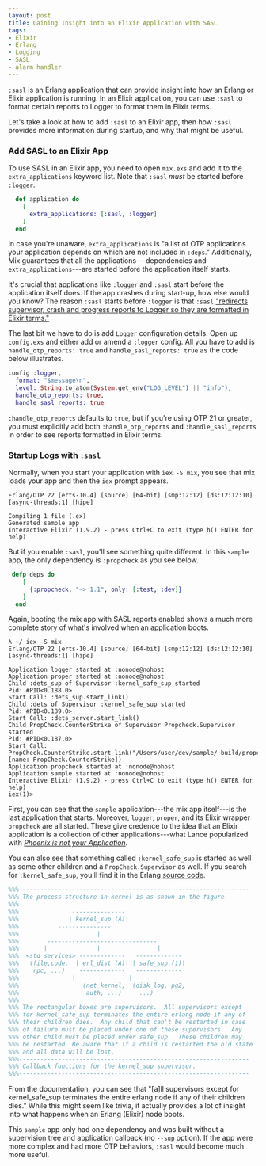 ```yaml
---
layout: post
title: Gaining Insight into an Elixir Application with SASL
tags:
- Elixir
- Erlang
- Logging
- SASL
- alarm handler
---
```


`:sasl` is an [Erlang application](http://erlang.org/doc/man/sasl_app.html) that can provide insight into how an Erlang or Elixir application is running. In an Elixir application, you can use `:sasl` to format certain reports to Logger to format them in Elixir terms. 

Let's take a look at how to add `:sasl` to an Elixir app, then how `:sasl` provides more information during startup, and why that might be useful.

### Add SASL to an Elixir App

To use SASL in an Elixir app, you need to open `mix.exs` and add it to the `extra_applications` keyword list. Note that `:sasl` _must_ be started before `:logger`.  

```elixir
  def application do
    [
      extra_applications: [:sasl, :logger]
    ]
  end
```

In case you're unaware, `extra_applications` is "a list of OTP applications your application depends on which are not included in `:deps`." Additionally, Mix guarantees that all the applications---dependencies and `extra_applications`---are started before the application itself starts.

It's crucial that applications like `:logger` and `:sasl` start before the application itself does. If the app crashes during start-up, how else would you know? The reason `:sasl` starts before `:logger` is that `:sasl` ["redirects supervisor, crash and progress reports to Logger so they are formatted in Elixir terms."](https://hexdocs.pm/logger/Logger.html)

The last bit we have to do is add `Logger` configuration details. Open up `config.exs` and either add or amend a `:logger` config. All you have to add is `handle_otp_reports: true` and `handle_sasl_reports: true` as the code below illustrates.

```elixir
config :logger,
  format: "$message\n",
  level: String.to_atom(System.get_env("LOG_LEVEL") || "info"),
  handle_otp_reports: true,
  handle_sasl_reports: true
```

`:handle_otp_reports` defaults to `true`, but if you're using OTP 21 or greater, you must explicitly add both `:handle_otp_reports` and `:handle_sasl_reports` in order to see reports formatted in Elixir terms.


### Startup Logs with `:sasl`

Normally, when you start your application with `iex -S mix`, you see that mix loads your app and then the `iex` prompt appears. 

```console
Erlang/OTP 22 [erts-10.4] [source] [64-bit] [smp:12:12] [ds:12:12:10] [async-threads:1] [hipe]

Compiling 1 file (.ex)
Generated sample app
Interactive Elixir (1.9.2) - press Ctrl+C to exit (type h() ENTER for help)
```

But if you enable `:sasl`, you'll see something quite different. In this `sample` app, the only dependency is `:propcheck` as you see below.


```elixir 
 defp deps do
    [
      {:propcheck, "~> 1.1", only: [:test, :dev]}
    ]
  end
```

Again, booting the mix app with SASL reports enabled shows a much more complete story of what's involved when an application boots.

```console
λ ~/ iex -S mix 
Erlang/OTP 22 [erts-10.4] [source] [64-bit] [smp:12:12] [ds:12:12:10] [async-threads:1] [hipe]

Application logger started at :nonode@nohost
Application proper started at :nonode@nohost
Child :dets_sup of Supervisor :kernel_safe_sup started
Pid: #PID<0.188.0>
Start Call: :dets_sup.start_link()
Child :dets of Supervisor :kernel_safe_sup started
Pid: #PID<0.189.0>
Start Call: :dets_server.start_link()
Child PropCheck.CounterStrike of Supervisor Propcheck.Supervisor started
Pid: #PID<0.187.0>
Start Call: PropCheck.CounterStrike.start_link("/Users/user/dev/sample/_build/propcheck.ctex", [name: PropCheck.CounterStrike])
Application propcheck started at :nonode@nohost
Application sample started at :nonode@nohost
Interactive Elixir (1.9.2) - press Ctrl+C to exit (type h() ENTER for help)
iex(1)> 
```

First, you can see that the `sample` application---the mix app itself---is the last application that starts. Moreover, `logger`, `proper`, and its Elixir wrapper `propcheck` are all started. These give credence to the idea that an Elixir application is a collection of other applications---what Lance popularized with [_Phoenix is not your Application_](https://www.youtube.com/watch?v=lDKCSheBc-8).

You can also see that something called `:kernel_safe_sup` is started as well as some other children and a `PropCheck.Supervisor` as well. If you search for `:kernel_safe_sup`, you'll find it in the Erlang [source code](https://github.com/erlang/otp/blob/master/lib/kernel/src/kernel.erl#L55).

```erlang
%%%-----------------------------------------------------------------
%%% The process structure in kernel is as shown in the figure.
%%%
%%%               ---------------
%%%              | kernel_sup (A)|
%%%	          ---------------
%%%                      |
%%%        -------------------------------
%%%       |              |                |
%%%  <std services> -------------   -------------
%%%   (file,code,  | erl_dist (A)| | safe_sup (1)|
%%%    rpc, ...)    -------------   -------------
%%%		          |               |
%%%                  (net_kernel,  (disk_log, pg2,
%%%          	      auth, ...)     ...)
%%%
%%% The rectangular boxes are supervisors.  All supervisors except
%%% for kernel_safe_sup terminates the entire erlang node if any of
%%% their children dies.  Any child that can't be restarted in case
%%% of failure must be placed under one of these supervisors.  Any
%%% other child must be placed under safe_sup.  These children may
%%% be restarted. Be aware that if a child is restarted the old state
%%% and all data will be lost.
%%%-----------------------------------------------------------------
%%% Callback functions for the kernel_sup supervisor.
%%%-----------------------------------------------------------------
```

From the documentation, you can see that "[a]ll supervisors except for kernel_safe_sup terminates the entire erlang node if any of their children dies." While this might seem like trivia, it actually provides a lot of insight into what happens when an Erlang (Elixir) node boots. 

This `sample` app only had one dependency and was built without a supervision tree and application callback (no `--sup` option). If the app were more complex and had more OTP behaviors, `:sasl` would become much more useful.

